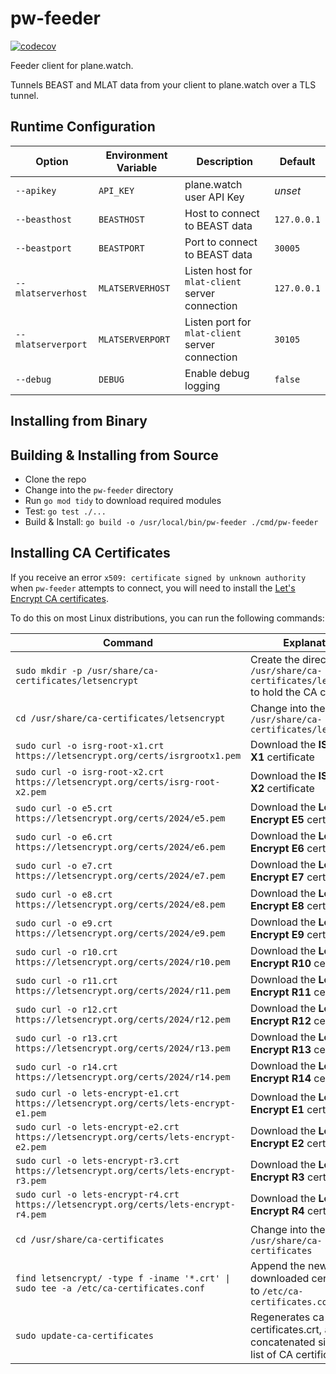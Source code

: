 # pw-feeder

[![codecov](https://codecov.io/gh/plane-watch/pw-feeder/branch/main/graph/badge.svg?token=8Y55DNDVEE)](https://codecov.io/gh/plane-watch/pw-feeder)

Feeder client for plane.watch.

Tunnels BEAST and MLAT data from your client to plane.watch over a TLS tunnel.

## Runtime Configuration

| Option             | Environment Variable | Description                                     | Default     |
|--------------------|----------------------|-------------------------------------------------|-------------|
| `--apikey`         | `API_KEY`            | plane.watch user API Key                        | *unset*     |
| `--beasthost`      | `BEASTHOST`          | Host to connect to BEAST data                   | `127.0.0.1` |
| `--beastport`      | `BEASTPORT`          | Port to connect to BEAST data                   | `30005`     |
| `--mlatserverhost` | `MLATSERVERHOST`     | Listen host for `mlat-client` server connection | `127.0.0.1` |
| `--mlatserverport` | `MLATSERVERPORT`     | Listen port for `mlat-client` server connection | `30105`     |
| `--debug`          | `DEBUG`              | Enable debug logging                            | `false`     |

## Installing from Binary


## Building & Installing from Source

* Clone the repo
* Change into the `pw-feeder` directory
* Run `go mod tidy` to download required modules
* Test: `go test ./...`
* Build & Install: `go build -o /usr/local/bin/pw-feeder ./cmd/pw-feeder`

## Installing CA Certificates

If you receive an error `x509: certificate signed by unknown authority` when `pw-feeder` attempts to connect, you will need to install the [Let's Encrypt CA certificates](https://letsencrypt.org/certificates/).

To do this on most Linux distributions, you can run the following commands:

| Command                                                                              | Explanation                                                                               |
|--------------------------------------------------------------------------------------|-------------------------------------------------------------------------------------------|
| `sudo mkdir -p /usr/share/ca-certificates/letsencrypt`                               | Create the directory `/usr/share/ca-certificates/letsencrypt` to hold the CA certificates |
| `cd /usr/share/ca-certificates/letsencrypt`                                          | Change into the directory `/usr/share/ca-certificates/letsencrypt`                        |
| `sudo curl -o isrg-root-x1.crt https://letsencrypt.org/certs/isrgrootx1.pem`         | Download the **ISRG Root X1** certificate                                                 |
| `sudo curl -o isrg-root-x2.crt https://letsencrypt.org/certs/isrg-root-x2.pem`       | Download the **ISRG Root X2** certificate                                                 |
| `sudo curl -o e5.crt https://letsencrypt.org/certs/2024/e5.pem`                      | Download the **Let’s Encrypt E5** certificate                                             |
| `sudo curl -o e6.crt https://letsencrypt.org/certs/2024/e6.pem`                      | Download the **Let’s Encrypt E6** certificate                                             |
| `sudo curl -o e7.crt https://letsencrypt.org/certs/2024/e7.pem`                      | Download the **Let’s Encrypt E7** certificate                                             |
| `sudo curl -o e8.crt https://letsencrypt.org/certs/2024/e8.pem`                      | Download the **Let’s Encrypt E8** certificate                                             |
| `sudo curl -o e9.crt https://letsencrypt.org/certs/2024/e9.pem`                      | Download the **Let’s Encrypt E9** certificate                                             |
| `sudo curl -o r10.crt https://letsencrypt.org/certs/2024/r10.pem`                    | Download the **Let’s Encrypt R10** certificate                                            |
| `sudo curl -o r11.crt https://letsencrypt.org/certs/2024/r11.pem`                    | Download the **Let’s Encrypt R11** certificate                                            |
| `sudo curl -o r12.crt https://letsencrypt.org/certs/2024/r12.pem`                    | Download the **Let’s Encrypt R12** certificate                                            |
| `sudo curl -o r13.crt https://letsencrypt.org/certs/2024/r13.pem`                    | Download the **Let’s Encrypt R13** certificate                                            |
| `sudo curl -o r14.crt https://letsencrypt.org/certs/2024/r14.pem`                    | Download the **Let’s Encrypt R14** certificate                                            |
| `sudo curl -o lets-encrypt-e1.crt https://letsencrypt.org/certs/lets-encrypt-e1.pem` | Download the **Let’s Encrypt E1** certificate                                             |
| `sudo curl -o lets-encrypt-e2.crt https://letsencrypt.org/certs/lets-encrypt-e2.pem` | Download the **Let’s Encrypt E2** certificate                                             |
| `sudo curl -o lets-encrypt-r3.crt https://letsencrypt.org/certs/lets-encrypt-r3.pem` | Download the **Let’s Encrypt R3** certificate                                             |
| `sudo curl -o lets-encrypt-r4.crt https://letsencrypt.org/certs/lets-encrypt-r4.pem` | Download the **Let’s Encrypt R4** certificate                                             |
| `cd /usr/share/ca-certificates`                                                      | Change into the directory `/usr/share/ca-certificates`                                    |
| `find letsencrypt/ -type f -iname '*.crt' \| sudo tee -a /etc/ca-certificates.conf`  | Append the newly downloaded certificates to `/etc/ca-certificates.conf`                   |
| `sudo update-ca-certificates`                                                        | Regenerates ca-certificates.crt, a concatenated single-file list of CA certificates.      |
